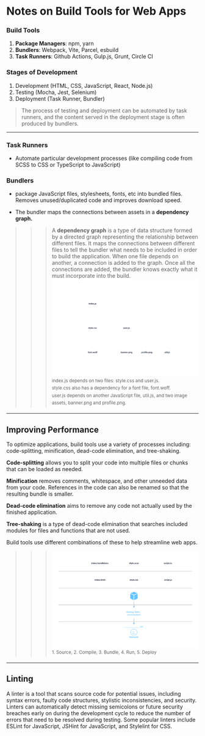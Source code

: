  # Notes on Build Tools for Web Apps

### Build Tools
1. **Package Managers**:  npm, yarn 
2. **Bundlers**: Webpack, Vite, Parcel, esbuild
3. **Task Runners**: Github Actions, Gulp.js, Grunt, Circle CI

### Stages of Development
1. Development (HTML, CSS, JavaScript, React, Node.js)
2. Testing (Mocha, Jest, Selenium)
3. Deployment (Task Runner, Bundler)

>The process of testing and deployment can be automated by task runners, and the content served in the deployment stage is often produced by bundlers.

------
### Task Runners
* Automate particular development processes (like compiling code from SCSS to CSS or TypeScript to JavaScript)

### Bundlers
* package JavaScript files, stylesheets, fonts, etc into bundled files. Removes unused/duplicated code and improves download speed.

* The bundler maps the connections between assets in a **dependency graph.** 

>>>A **dependency graph**  is a type of data structure formed by a directed graph representing the relationship between different files. It maps the connections between different files to tell the bundler what needs to be included in order to build the application.
 When one file depends on another, a connection is added to the graph. Once all the connections are added, the bundler knows exactly what it must incorporate into the build.
 ![graph](dependency-graph.svg "Title")
<sup> index.js depends on two files: style.css and user.js.  
style.css also has a dependency for a font file, font.woff.  
user.js depends on another JavaScript file, util.js, and two image assets, banner.png and profile.png.</sup>

------

## **Improving Performance**

To optimize applications, build tools use a variety of processes including: code-splitting, minification, dead-code elimination, and tree-shaking.

**Code-splitting** allows you to split your code into multiple files or chunks that can be loaded as needed.

**Minification** removes comments, whitespace, and other unneeded data from your code. References in the code can also be renamed so that the resulting bundle is smaller.

**Dead-code elimination** aims to remove any code not actually used by the finished application. 

**Tree-shaking** is a type of dead-code elimination that searches included modules for files and functions that are not used.

Build tools use different combinations of these to help streamline web apps.

 >>>![graph](process-review.svg "Title")
<sup> 1. Source, 2. Compile, 3. Bundle, 4. Run, 5. Deploy

------

## **Linting**
A linter is a tool that scans source code for potential issues, including syntax errors, faulty code structures, stylistic inconsistencies, and security. Linters can automatically detect missing semicolons or future security breaches early on during the development cycle to reduce the number of errors that need to be resolved during testing. Some popular linters include ESLint for JavaScript, JSHint for JavaScript, and Stylelint for CSS.